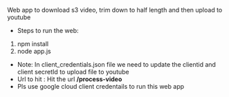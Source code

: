 Web app to download s3 video, trim down to half length and then upload to youtube
* Steps to run the web: 
1. npm install
2. node app.js
* Note: In client_credentials.json file we need to update the clientid and client secretId to upload file to youtube
* Url to hit : Hit the url **/process-video**
* Pls use google cloud client credentails to run this web app
